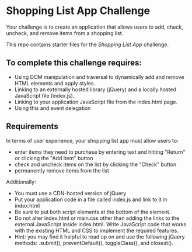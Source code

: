 # Shopping List App Challenge

Your challenge is to create an application that allows users to add, check, uncheck, and remove items from a shopping list.

This repo contains starter files for the *Shopping List App* challenge.

## To complete this challenge requires:

- Using DOM manipulation and traversal to dynamically add and remove HTML elements and apply styles.
- Linking to an externally hosted library (jQuery) and a locally hosted JavaScript file (index.js).
- Linking to your application JavaScript file from the index.html page.
- Using this and event delegation

## Requirements
In terms of user experience, your shopping list app must allow users to:

- enter items they need to purchase by entering text and hitting "Return" or clicking the "Add item" button
- check and uncheck items on the list by clicking the "Check" button
- permanently remove items from the list

Additionally:

- You must use a CDN-hosted version of jQuery
- Put your application code in a file called index.js and link to it in index.html
- Be sure to put both script elements at the bottom of the <body> element.
- Do not alter index.html or main.css other than adding the links to the external JavaScript inside index.html. Write JavaScript code that works with the existing HTML and CSS to implement the required features.
- Hint: you may find it helpful to read up on and use the following jQuery methods: .submit(), preventDefault(), toggleClass(), and closest().
